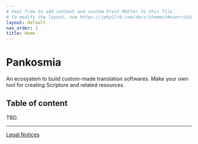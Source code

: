 ```yaml
---
# Feel free to add content and custom Front Matter to this file.
# To modify the layout, see https://jekyllrb.com/docs/themes/#overriding-theme-defaults
layout: default
nav_order: 1
title: Home
---
```

# Pankosmia

An ecosystem to build custom-made translation softwares.
Make your own tool for creating Scripture and related resources.

## Table of content

TBD.

---
[Legal Notices](./legal-notices/)